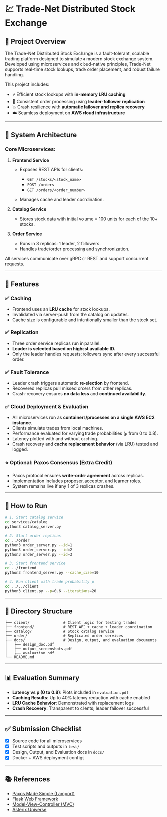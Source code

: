 
# 💹 Trade-Net Distributed Stock Exchange

## 💼 Project Overview

The Trade-Net Distributed Stock Exchange is a fault-tolerant, scalable trading platform designed to simulate a modern stock exchange system. Developed using microservices and cloud-native principles, Trade-Net supports real-time stock lookups, trade order placement, and robust failure handling.

This project includes:

* ⚡ Efficient stock lookups with **in-memory LRU caching**
* 🔁 Consistent order processing using **leader-follower replication**
* 💥 Crash resilience with **automatic failover and replica recovery**
* ☁️ Seamless deployment on **AWS cloud infrastructure**
---

## 🧱 System Architecture

### Core Microservices:

1. **Frontend Service**

   * Exposes REST APIs for clients:

     * `GET /stocks/<stock_name>`
     * `POST /orders`
     * `GET /orders/<order_number>`
   * Manages cache and leader coordination.

2. **Catalog Service**

   * Stores stock data with initial volume = 100 units for each of the 10+ stocks.

3. **Order Service**

   * Runs in 3 replicas: 1 leader, 2 followers.
   * Handles trade/order processing and synchronization.

All services communicate over gRPC or REST and support concurrent requests.

---

## 🚀 Features

### ✅ Caching

* Frontend uses an **LRU cache** for stock lookups.
* Invalidated via server-push from the catalog on updates.
* Cache size is configurable and intentionally smaller than the stock set.

### ✅ Replication

* Three order service replicas run in parallel.
* **Leader is selected based on highest available ID.**
* Only the leader handles requests; followers sync after every successful order.

### ✅ Fault Tolerance

* Leader crash triggers automatic **re-election** by frontend.
* Recovered replicas pull missed orders from other replicas.
* Crash-recovery ensures **no data loss** and **continued availability**.

### ✅ Cloud Deployment & Evaluation

* All microservices run as **containers/processes on a single AWS EC2 instance**.
* Clients simulate trades from local machines.
* Performance evaluated for varying trade probabilities (`p` from 0 to 0.8).
* Latency plotted with and without caching.
* Crash recovery and **cache replacement behavior** (via LRU) tested and logged.

### ⭐ Optional: Paxos Consensus (Extra Credit)

* Paxos protocol ensures **write-order agreement** across replicas.
* Implementation includes proposer, acceptor, and learner roles.
* System remains live if any 1 of 3 replicas crashes.

---

## 🧪 How to Run

```bash
# 1. Start catalog service
cd services/catalog
python3 catalog_server.py

# 2. Start order replicas
cd ../order
python3 order_server.py --id=1
python3 order_server.py --id=2
python3 order_server.py --id=3

# 3. Start frontend service
cd ../frontend
python3 frontend_server.py --cache_size=10

# 4. Run client with trade probability p
cd ../../client
python3 client.py --p=0.6 --iterations=20
```

---

## 📁 Directory Structure

```
├── client/               # Client logic for testing trades
├── frontend/             # REST API + cache + leader coordination
├── catalog/              # Stock catalog service
├── order/                # Replicated order services            
├── docs/                 # Design, output, and evaluation documents
│   ├── design_doc.pdf
│   ├── output_screenshots.pdf
│   ├── evaluation.pdf
└── README.md
```

---

## 📊 Evaluation Summary

* **Latency vs p (0 to 0.8)**: Plots included in `evaluation.pdf`
* **Caching Results**: Up to 40% latency reduction with cache enabled
* **LRU Cache Behavior**: Demonstrated with replacement logs
* **Crash Recovery**: Transparent to clients; leader failover successful

---

## ✅ Submission Checklist

* [x] Source code for all microservices
* [x] Test scripts and outputs in `test/`
* [x] Design, Output, and Evaluation docs in `docs/`
* [x] Docker + AWS deployment configs

---

## 📚 References

* [Paxos Made Simple (Lamport)](https://lamport.azurewebsites.net/pubs/paxos-simple.pdf)
* [Flask Web Framework](https://flask.palletsprojects.com/en/2.2.x/)
* [Model-View-Controller (MVC)](https://en.wikipedia.org/wiki/Model–view–controller)
* [Asterix Universe](https://en.wikipedia.org/wiki/Asterix)

